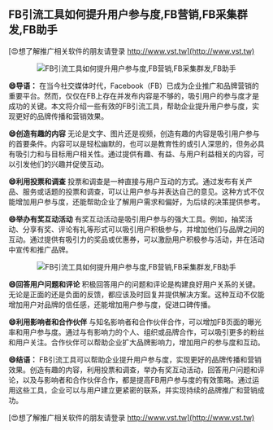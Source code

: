 ## **FB引流工具如何提升用户参与度,FB营销,FB采集群发,FB助手**

[😍想了解推广相关软件的朋友请登录 http://www.vst.tw](http://www.vst.tw)

 <center><img src="https://vst.tw/MP4/tuiguang/png/2.png" alt="FB引流工具如何提升用户参与度,FB营销,FB采集群发,FB助手"></center>

**😄导语：**
在当今社交媒体时代，Facebook（FB）已成为企业推广和品牌营销的重要平台。然而，仅仅在FB上存在并发布内容是不够的，吸引用户的参与度才是成功的关键。本文将介绍一些有效的FB引流工具，帮助企业提升用户参与度，实现更好的品牌传播和营销效果。

**😄创造有趣的内容**
无论是文字、图片还是视频，创造有趣的内容是吸引用户参与的首要条件。内容可以是轻松幽默的，也可以是教育性的或引人深思的，但务必具有吸引力和与目标用户相关性。通过提供有趣、有益、与用户利益相关的内容，可以引发他们的兴趣并促使互动。

**😄利用投票和调查**
投票和调查是一种直接与用户互动的方式。通过发布有关产品、服务或话题的投票和调查，可以让用户参与并表达自己的意见。这种方式不仅能增加用户参与度，还能帮助企业了解用户需求和偏好，为后续的决策提供参考。

**😄举办有奖互动活动**
有奖互动活动是吸引用户参与的强大工具。例如，抽奖活动、分享有奖、评论有礼等形式可以吸引用户积极参与，并增加他们与品牌之间的互动。通过提供有吸引力的奖品或优惠券，可以激励用户积极参与活动，并在活动中宣传和推广品牌。

 <center><img src="https://vst.tw/MP4/tuiguang/png/7.png" alt="FB引流工具如何提升用户参与度,FB营销,FB采集群发,FB助手"></center>

**😄回答用户问题和评论**
积极回答用户的问题和评论是构建良好用户关系的关键。无论是正面的还是负面的反馈，都应该及时回复并提供解决方案。这种互动不仅能增加用户对品牌的信任感，还能增加用户参与度，促进口碑传播。

**😄利用影响者和合作伙伴**
与知名影响者和合作伙伴合作，可以增加FB页面的曝光率和用户参与度。通过与有影响力的个人、组织或品牌合作，可以吸引更多的粉丝和用户关注。合作伙伴可以帮助企业扩大品牌影响力，增加用户的参与度和互动。

**😄结语：**
FB引流工具可以帮助企业提升用户参与度，实现更好的品牌传播和营销效果。创造有趣的内容，利用投票和调查，举办有奖互动活动，回答用户问题和评论，以及与影响者和合作伙伴合作，都是提高FB用户参与度的有效策略。通过运用这些工具，企业可以与用户建立更紧密的联系，并实现持续的品牌推广和营销成功。

[😍想了解推广相关软件的朋友请登录 http://www.vst.tw](http://www.vst.tw)



